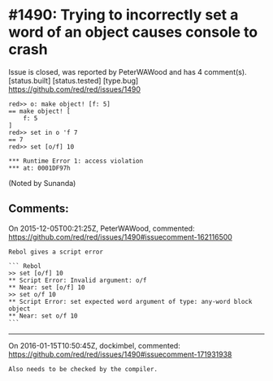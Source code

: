 
#1490: Trying to incorrectly set a word of an object causes console to crash
================================================================================
Issue is closed, was reported by PeterWAWood and has 4 comment(s).
[status.built] [status.tested] [type.bug]
<https://github.com/red/red/issues/1490>

``` Red
red>> o: make object! [f: 5]
== make object! [
    f: 5
]
red>> set in o 'f 7
== 7
red>> set [o/f] 10

*** Runtime Error 1: access violation
*** at: 0001DF97h
```

(Noted by Sunanda)



Comments:
--------------------------------------------------------------------------------

On 2015-12-05T00:21:25Z, PeterWAWood, commented:
<https://github.com/red/red/issues/1490#issuecomment-162116500>

    Rebol gives a script error
    
    ``` Rebol
    >> set [o/f] 10
    ** Script Error: Invalid argument: o/f
    ** Near: set [o/f] 10
    >> set o/f 10
    ** Script Error: set expected word argument of type: any-word block object
    ** Near: set o/f 10
    ```

--------------------------------------------------------------------------------

On 2016-01-15T10:50:45Z, dockimbel, commented:
<https://github.com/red/red/issues/1490#issuecomment-171931938>

    Also needs to be checked by the compiler.

